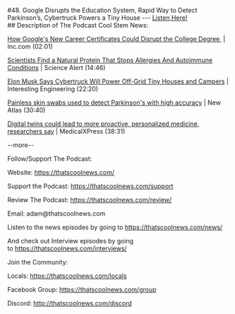 #48. Google Disrupts the Education System, Rapid Way to Detect Parkinson’s, Cybertruck Powers a Tiny House
        ---
        [Listen Here!](https://thatscoolnews.podbean.com/e/48-google-disrupts-the-education-system-rapid-way-to-detect-parkinson-s-cybertruck-powers-a-tiny-house/) \
        ## Description of The Podcast
        Cool Stem News:
<p style="text-align:left;"><a href='https://www.inc.com/justin-bariso/inside-googles-plan-to-disrupt-college-degree-exclusive.html'>How Google's New Career Certificates Could Disrupt the College Degree </a> | Inc.com (02:01)</p>

<p style="text-align:left;"><a href='https://www.sciencealert.com/our-bodies-do-have-a-natural-answer-for-killer-allergies-and-autoimmune-diseases'>Scientists Find a Natural Protein That Stops Allergies And Autoimmune Conditions</a> | Science Alert (14:46)</p>

<p style="text-align:left;"><a href='https://interestingengineering.com/elon-musk-says-cybertruck-will-power-off-grid-tiny-houses-and-campers'>Elon Musk Says Cybertruck Will Power Off-Grid Tiny Houses and Campers</a> | Interesting Engineering (22:20)

</p>

<p style="text-align:left;"><a href='https://newatlas.com/medical/painless-skin-swabs-parkinsons-high-accuracy/'>Painless skin swabs used to detect Parkinson's with high accuracy</a> | New Atlas (30:40)</p>

<p style="text-align:left;"><a href='https://medicalxpress.com/news/2021-03-digital-twins-proactive-personalized-medicine.html'>Digital twins could lead to more proactive, personalized medicine, researchers say</a> | MedicalXPress (38:31)</p>

<p style="text-align:left;">--more--</p>

Follow/Support The Podcast:
<p style="text-align:left;">Website: <a href='https://thatscoolnews.com/'>https://thatscoolnews.com/</a></p>

<p style="text-align:left;">Support the Podcast: <a href='https://thatscoolnews.com/support'>https://thatscoolnews.com/support</a></p>

<p style="text-align:left;">Review The Podcast: <a href='https://thatscoolnews.com/review/'>https://thatscoolnews.com/review/</a></p>

<p style="text-align:left;">Email: adam@thatscoolnews.com</p>

<p style="text-align:left;">Listen to the news episodes by going to <a href='https://thatscoolnews.com/news/'>https://thatscoolnews.com/news/</a></p>

<p style="text-align:left;">And check out Interview episodes by going to <a href='https://thatscoolnews.com/interviews/'>https://thatscoolnews.com/interviews/</a></p>

Join the Community:
<p style="text-align:left;">Locals: <a href='https://thatscoolnews.com/locals'>https://thatscoolnews.com/locals</a></p>

<p style="text-align:left;">Facebook Group: <a href='https://thatscoolnews.com/group'>https://thatscoolnews.com/group </a></p>

<p style="text-align:left;">Discord: <a href='http://thatscoolnews.com/discord'>http://thatscoolnews.com/discord</a></p>
